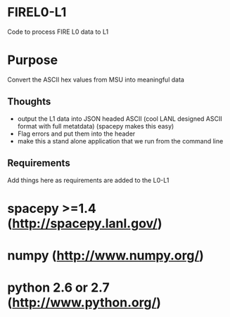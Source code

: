 FIREL0-L1
=========

Code to process FIRE L0 data to L1

Purpose
=======
Convert the ASCII hex values from MSU into meaningful data

Thoughts
--------
- output the L1 data into JSON headed ASCII (cool LANL designed ASCII format with full metatdata) (spacepy makes this easy)
- Flag errors and put them into the header
- make this a stand alone application that we run from the command line

Requirements
------------
Add things here as requirements are added to the L0-L1

# spacepy >=1.4 (http://spacepy.lanl.gov/)
# numpy  (http://www.numpy.org/)
# python 2.6 or 2.7 (http://www.python.org/)
